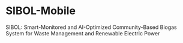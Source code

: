# SIBOL-Mobile
SIBOL: Smart-Monitored and AI-Optimized Community-Based Biogas System for Waste Management and Renewable Electric Power
